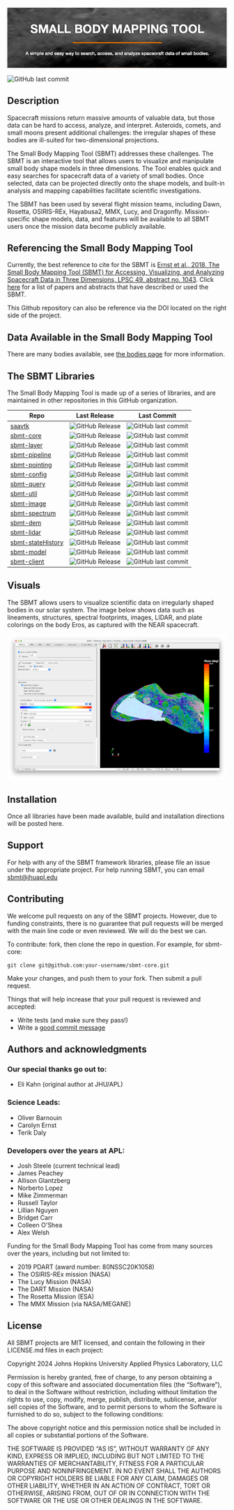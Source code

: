 ![SBMT banner image](resources/banner.png)

![GitHub last commit](https://img.shields.io/github/last-commit/NASA-Planetary-Science/sbmt-overview)

## Description

Spacecraft missions return massive amounts of valuable data, but those data can be hard to access, analyze, and interpret. Asteroids, comets, and small moons present additional challenges: the irregular shapes of these bodies are ill-suited for two-dimensional projections.
 
The Small Body Mapping Tool (SBMT) addresses these challenges. The SBMT is an interactive tool that allows users to visualize and manipulate small body shape models in three dimensions. The Tool enables quick and easy searches for spacecraft data of a variety of small bodies. Once selected, data can be projected directly onto the shape models, and built-in analysis and mapping capabilities facilitate scientific investigations.
 
The SBMT has been used by several flight mission teams, including Dawn, Rosetta, OSIRIS-REx, Hayabusa2, MMX, Lucy, and Dragonfly. Mission-specific shape models, data, and features will be available to all SBMT users once the mission data become publicly available.

## Referencing the Small Body Mapping Tool

Currently, the best reference to cite for the SBMT is [Ernst et al., 2018, The Small Body Mapping Tool (SBMT) for Accessing, Visualizing, and Analyzing Spacecraft Data in Three Dimensions, LPSC 49, abstract no. 1043](http://sbmt.jhuapl.edu/pubs/Ernst_LPSC2018_SBMT.pdf). Click [here](http://sbmt.jhuapl.edu/References.php) for a list of papers and abstracts that have described or used the SBMT.

This Github repository can also be reference via the DOI located on the right side of the project.

## Data Available in the Small Body Mapping Tool

There are many bodies available, see [the bodies page](bodies.md) for more information.

## The SBMT Libraries

The Small Body Mapping Tool is made up of a series of libraries, and are maintained in other repositories in this GitHub organization.

| Repo | Last Release | Last Commit | 
| ---- | ------------ | ----------- |
| [saavtk](https://github.com/NASA-Planetary-Science/saavtk) | ![GitHub Release](https://img.shields.io/github/v/release/NASA-Planetary-Science/saavtk?label=%22%22) | ![GitHub last commit](https://img.shields.io/github/last-commit/NASA-Planetary-Science/saavtk?label=%22%22)| 
| [sbmt-core](https://github.com/NASA-Planetary-Science/sbmt-core) | ![GitHub Release](https://img.shields.io/github/v/release/NASA-Planetary-Science/sbmt-core?label=%22%22) | ![GitHub last commit](https://img.shields.io/github/last-commit/NASA-Planetary-Science/sbmt-core?label=%22%22)| 
| [sbmt-layer](https://github.com/NASA-Planetary-Science/sbmt-layer) | ![GitHub Release](https://img.shields.io/github/v/release/NASA-Planetary-Science/sbmt-layer?label=%22%22) | ![GitHub last commit](https://img.shields.io/github/last-commit/NASA-Planetary-Science/sbmt-layer?label=%22%22)| 
| [sbmt-pipeline](https://github.com/NASA-Planetary-Science/sbmt-pipeline) | ![GitHub Release](https://img.shields.io/github/v/release/NASA-Planetary-Science/sbmt-pipeline?label=%22%22) | ![GitHub last commit](https://img.shields.io/github/last-commit/NASA-Planetary-Science/sbmt-pipeline?label=%22%22)| 
| [sbmt-pointing](https://github.com/NASA-Planetary-Science/sbmt-pointing) | ![GitHub Release](https://img.shields.io/github/v/release/NASA-Planetary-Science/sbmt-pointing?label=%22%22) | ![GitHub last commit](https://img.shields.io/github/last-commit/NASA-Planetary-Science/sbmt-pointing?label=%22%22)| 
| [sbmt-config](https://github.com/NASA-Planetary-Science/sbmt-config) | ![GitHub Release](https://img.shields.io/github/v/release/NASA-Planetary-Science/sbmt-config?label=%22%22) | ![GitHub last commit](https://img.shields.io/github/last-commit/NASA-Planetary-Science/sbmt-config?label=%22%22)| 
| [sbmt-query](https://github.com/NASA-Planetary-Science/sbmt-query) | ![GitHub Release](https://img.shields.io/github/v/release/NASA-Planetary-Science/sbmt-query?label=%22%22) | ![GitHub last commit](https://img.shields.io/github/last-commit/NASA-Planetary-Science/sbmt-query?label=%22%22)| 
| [sbmt-util](https://github.com/NASA-Planetary-Science/sbmt-util) | ![GitHub Release](https://img.shields.io/github/v/release/NASA-Planetary-Science/sbmt-util?label=%22%22) | ![GitHub last commit](https://img.shields.io/github/last-commit/NASA-Planetary-Science/sbmt-util?label=%22%22)| 
| [sbmt-image](https://github.com/NASA-Planetary-Science/sbmt-image) | ![GitHub Release](https://img.shields.io/github/v/release/NASA-Planetary-Science/sbmt-image?label=%22%22) | ![GitHub last commit](https://img.shields.io/github/last-commit/NASA-Planetary-Science/sbmt-image?label=%22%22)| 
| [sbmt-spectrum](https://github.com/NASA-Planetary-Science/sbmt-spectrum) | ![GitHub Release](https://img.shields.io/github/v/release/NASA-Planetary-Science/sbmt-spectrum?label=%22%22) | ![GitHub last commit](https://img.shields.io/github/last-commit/NASA-Planetary-Science/sbmt-spectrum?label=%22%22)| 
| [sbmt-dem](https://github.com/NASA-Planetary-Science/sbmt-dem) | ![GitHub Release](https://img.shields.io/github/v/release/NASA-Planetary-Science/sbmt-dem?label=%22%22) | ![GitHub last commit](https://img.shields.io/github/last-commit/NASA-Planetary-Science/sbmt-dem?label=%22%22)| 
| [sbmt-lidar](https://github.com/NASA-Planetary-Science/sbmt-lidar) | ![GitHub Release](https://img.shields.io/github/v/release/NASA-Planetary-Science/sbmt-lidar?label=%22%22) | ![GitHub last commit](https://img.shields.io/github/last-commit/NASA-Planetary-Science/sbmt-lidar?label=%22%22)| 
| [sbmt-stateHistory](https://github.com/NASA-Planetary-Science/sbmt-stateHistory) | ![GitHub Release](https://img.shields.io/github/v/release/NASA-Planetary-Science/sbmt-stateHistory?label=%22%22) | ![GitHub last commit](https://img.shields.io/github/last-commit/NASA-Planetary-Science/sbmt-stateHistory?label=%22%22)| 
| [sbmt-model](https://github.com/NASA-Planetary-Science/sbmt-model) | ![GitHub Release](https://img.shields.io/github/v/release/NASA-Planetary-Science/sbmt-model?label=%22%22) | ![GitHub last commit](https://img.shields.io/github/last-commit/NASA-Planetary-Science/sbmt-model?label=%22%22)| 
| [sbmt-client](https://github.com/NASA-Planetary-Science/sbmt-client) | ![GitHub Release](https://img.shields.io/github/v/release/NASA-Planetary-Science/sbmt-client?label=%22%22) | ![GitHub last commit](https://img.shields.io/github/last-commit/NASA-Planetary-Science/sbmt-client?label=%22%22)| 


## Visuals

The SBMT allows users to visualize scientific data on irregularly shaped bodies in our solar system.  The image below shows data such as lineaments, structures, spectral footprints, images, LIDAR, and plate colorings on the body Eros, as captured with the NEAR spacecraft. 

![SBMT display showing NEAR data on Eros](resources/SBMT_eros.png)

## Installation

Once all libraries have been made available, build and installation directions will be posted here.

## Support
For help with any of the SBMT framework libraries, please file an issue under the appropriate project.  For help running SBMT, you can email [sbmt@jhuapl.edu](mailto:sbmt@jhuapl.edu)


## Contributing

We welcome pull requests on any of the SBMT projects.  However, due to funding constraints, there is no guarantee that pull requests will be merged with the main line code or even reviewed. We will do the best we can.

To contribute: fork, then clone the repo in question.  For example, for sbmt-core:

```
git clone git@github.com:your-username/sbmt-core.git
```

Make your changes, and push them to your fork.  Then submit a pull request.

Things that will help increase that your pull request is reviewed and accepted:

- Write tests (and make sure they pass!)
- Write a [good commit message](https://tbaggery.com/2008/04/19/a-note-about-git-commit-messages.html)

## Authors and acknowledgments

### Our special thanks go out to:

- Eli Kahn (original author at JHU/APL)

### Science Leads:

- Oliver Barnouin
- Carolyn Ernst
- Terik Daly

### Developers over the years at APL:
- Josh Steele (current technical lead)
- James Peachey
- Allison Glantzberg
- Norberto Lopez
- Mike Zimmerman
- Russell Taylor
- Lillian Nguyen
- Bridget Carr
- Colleen O'Shea
- Alex Welsh

Funding for the Small Body Mapping Tool has come from many sources over the years, including but not limited to:

- 2019 PDART (award number: 80NSSC20K1058)
- The OSIRIS-REx mission (NASA)
- The Lucy Mission (NASA)
- The DART Mission (NASA)
- The Rosetta Mission (ESA)
- The MMX Mission (via NASA/MEGANE)

## License

All SBMT projects are MIT licensed, and contain the following in their LICENSE.md files in each project:

Copyright 2024 Johns Hopkins University Applied Physics Laboratory, LLC

Permission is hereby granted, free of charge, to any person obtaining a copy of this software and associated documentation files (the “Software”), to deal in the Software without restriction, including without limitation the rights to use, copy, modify, merge, publish, distribute, sublicense, and/or sell copies of the Software, and to permit persons to whom the Software is furnished to do so, subject to the following conditions:

The above copyright notice and this permission notice shall be included in all copies or substantial portions of the Software.

THE SOFTWARE IS PROVIDED “AS IS”, WITHOUT WARRANTY OF ANY KIND, EXPRESS OR IMPLIED, INCLUDING BUT NOT LIMITED TO THE WARRANTIES OF MERCHANTABILITY, FITNESS FOR A PARTICULAR PURPOSE AND NONINFRINGEMENT. IN NO EVENT SHALL THE AUTHORS OR COPYRIGHT HOLDERS BE LIABLE FOR ANY CLAIM, DAMAGES OR OTHER LIABILITY, WHETHER IN AN ACTION OF CONTRACT, TORT OR OTHERWISE, ARISING FROM, OUT OF OR IN CONNECTION WITH THE SOFTWARE OR THE USE OR OTHER DEALINGS IN THE SOFTWARE.


